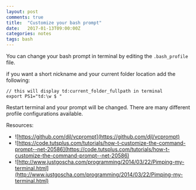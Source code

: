 ```yaml
---
layout: post
comments: true
title:  "Customize your bash prompt"
date:   2017-01-13T09:00:00Z
categories: notes
tags: bash
---
```


You can change your bash prompt in terminal by editing the ```.bash_profile``` file.

if you want a short nickname and your current folder location add the following:

```
// this will display td:current_folder_fullpath in terminal
export PS1="td:\w $ "

```

Restart terminal and your prompt will be changed. There are many different profile configurations available.

Resources: 

* ![https://github.com/djl/vcprompt](https://github.com/djl/vcprompt)
* ![https://code.tutsplus.com/tutorials/how-t-customize-the-command-prompt--net-20586](https://code.tutsplus.com/tutorials/how-t-customize-the-command-prompt--net-20586)
* ![http://www.justgoscha.com/programming/2014/03/22/Pimping-my-terminal.html](http://www.justgoscha.com/programming/2014/03/22/Pimping-my-terminal.html)
